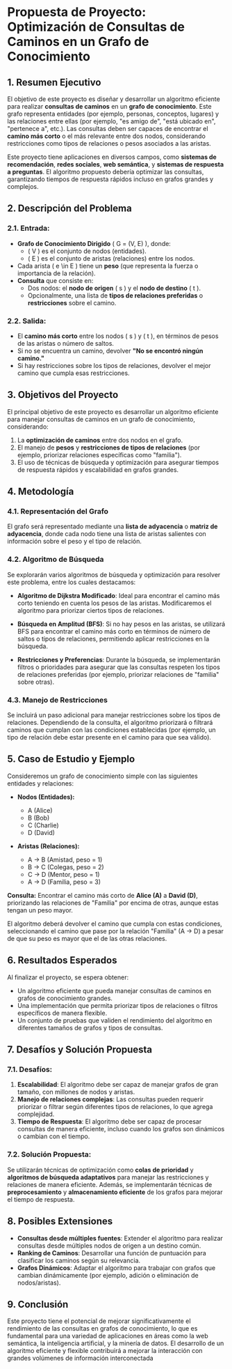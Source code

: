 # **Propuesta de Proyecto: Optimización de Consultas de Caminos en un Grafo de Conocimiento**

## **1. Resumen Ejecutivo**

El objetivo de este proyecto es diseñar y desarrollar un algoritmo eficiente para realizar **consultas de caminos** en un **grafo de conocimiento**. Este grafo representa entidades (por ejemplo, personas, conceptos, lugares) y las relaciones entre ellas (por ejemplo, "es amigo de", "está ubicado en", "pertenece a", etc.). Las consultas deben ser capaces de encontrar el **camino más corto** o el más relevante entre dos nodos, considerando restricciones como tipos de relaciones o pesos asociados a las aristas.

Este proyecto tiene aplicaciones en diversos campos, como **sistemas de recomendación**, **redes sociales**, **web semántica**, y **sistemas de respuesta a preguntas**. El algoritmo propuesto debería optimizar las consultas, garantizando tiempos de respuesta rápidos incluso en grafos grandes y complejos.

## **2. Descripción del Problema**

### **2.1. Entrada:**

- **Grafo de Conocimiento Dirigido** \( G = (V, E) \), donde:
  - \( V \) es el conjunto de nodos (entidades).
  - \( E \) es el conjunto de aristas (relaciones) entre los nodos.
- Cada arista \( e \in E \) tiene un **peso** (que representa la fuerza o importancia de la relación).
- **Consulta** que consiste en:
  - Dos nodos: el **nodo de origen** \( s \) y el **nodo de destino** \( t \).
  - Opcionalmente, una lista de **tipos de relaciones preferidas** o **restricciones** sobre el camino.

### **2.2. Salida:**

- El **camino más corto** entre los nodos \( s \) y \( t \), en términos de pesos de las aristas o número de saltos.
- Si no se encuentra un camino, devolver **"No se encontró ningún camino."**
- Si hay restricciones sobre los tipos de relaciones, devolver el mejor camino que cumpla esas restricciones.

## **3. Objetivos del Proyecto**

El principal objetivo de este proyecto es desarrollar un algoritmo eficiente para manejar consultas de caminos en un grafo de conocimiento, considerando:

1. La **optimización de caminos** entre dos nodos en el grafo.
2. El manejo de **pesos** y **restricciones de tipos de relaciones** (por ejemplo, priorizar relaciones específicas como "familia").
3. El uso de técnicas de búsqueda y optimización para asegurar tiempos de respuesta rápidos y escalabilidad en grafos grandes.

## **4. Metodología**

### **4.1. Representación del Grafo**

El grafo será representado mediante una **lista de adyacencia** o **matriz de adyacencia**, donde cada nodo tiene una lista de aristas salientes con información sobre el peso y el tipo de relación.

### **4.2. Algoritmo de Búsqueda**

Se explorarán varios algoritmos de búsqueda y optimización para resolver este problema, entre los cuales destacamos:

- **Algoritmo de Dijkstra Modificado**: Ideal para encontrar el camino más corto teniendo en cuenta los pesos de las aristas. Modificaremos el algoritmo para priorizar ciertos tipos de relaciones.
  
- **Búsqueda en Amplitud (BFS)**: Si no hay pesos en las aristas, se utilizará BFS para encontrar el camino más corto en términos de número de saltos o tipos de relaciones, permitiendo aplicar restricciones en la búsqueda.

- **Restricciones y Preferencias**: Durante la búsqueda, se implementarán filtros o prioridades para asegurar que las consultas respeten los tipos de relaciones preferidas (por ejemplo, priorizar relaciones de "familia" sobre otras).

### **4.3. Manejo de Restricciones**

Se incluirá un paso adicional para manejar restricciones sobre los tipos de relaciones. Dependiendo de la consulta, el algoritmo priorizará o filtrará caminos que cumplan con las condiciones establecidas (por ejemplo, un tipo de relación debe estar presente en el camino para que sea válido).

## **5. Caso de Estudio y Ejemplo**

Consideremos un grafo de conocimiento simple con las siguientes entidades y relaciones:

- **Nodos (Entidades):**
  - A (Alice)
  - B (Bob)
  - C (Charlie)
  - D (David)

- **Aristas (Relaciones):**
  - A → B (Amistad, peso = 1)
  - B → C (Colegas, peso = 2)
  - C → D (Mentor, peso = 1)
  - A → D (Familia, peso = 3)

**Consulta:** Encontrar el camino más corto de **Alice (A)** a **David (D)**, priorizando las relaciones de "Familia" por encima de otras, aunque estas tengan un peso mayor.

El algoritmo deberá devolver el camino que cumpla con estas condiciones, seleccionando el camino que pase por la relación "Familia" (A → D) a pesar de que su peso es mayor que el de las otras relaciones.

## **6. Resultados Esperados**

Al finalizar el proyecto, se espera obtener:

- Un algoritmo eficiente que pueda manejar consultas de caminos en grafos de conocimiento grandes.
- Una implementación que permita priorizar tipos de relaciones o filtros específicos de manera flexible.
- Un conjunto de pruebas que validen el rendimiento del algoritmo en diferentes tamaños de grafos y tipos de consultas.

## **7. Desafíos y Solución Propuesta**

### **7.1. Desafíos:**

1. **Escalabilidad**: El algoritmo debe ser capaz de manejar grafos de gran tamaño, con millones de nodos y aristas.
2. **Manejo de relaciones complejas**: Las consultas pueden requerir priorizar o filtrar según diferentes tipos de relaciones, lo que agrega complejidad.
3. **Tiempo de Respuesta**: El algoritmo debe ser capaz de procesar consultas de manera eficiente, incluso cuando los grafos son dinámicos o cambian con el tiempo.

### **7.2. Solución Propuesta:**

Se utilizarán técnicas de optimización como **colas de prioridad** y **algoritmos de búsqueda adaptativos** para manejar las restricciones y relaciones de manera eficiente. Además, se implementarán técnicas de **preprocesamiento** y **almacenamiento eficiente** de los grafos para mejorar el tiempo de respuesta.

## **8. Posibles Extensiones**

- **Consultas desde múltiples fuentes**: Extender el algoritmo para realizar consultas desde múltiples nodos de origen a un destino común.
- **Ranking de Caminos**: Desarrollar una función de puntuación para clasificar los caminos según su relevancia.
- **Grafos Dinámicos**: Adaptar el algoritmo para trabajar con grafos que cambian dinámicamente (por ejemplo, adición o eliminación de nodos/aristas).

## **9. Conclusión**

Este proyecto tiene el potencial de mejorar significativamente el rendimiento de las consultas en grafos de conocimiento, lo que es fundamental para una variedad de aplicaciones en áreas como la web semántica, la inteligencia artificial, y la minería de datos. El desarrollo de un algoritmo eficiente y flexible contribuirá a mejorar la interacción con grandes volúmenes de información interconectada
